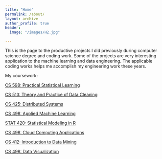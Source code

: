 ```yaml
---
title: "Home"
permalink: /about/
layout: archive
author_profile: true
header:
  image: "/images/H2.jpg"

---
```


This is the page to the productive projects I did previously during computer science degree and coding work. Some of the projects are very interesting application to the machine learning and data engineering. The applicable coding works helps me accomplish my engineering work these years. 


My coursework:  

[CS 598: Practical Statistical Learning](https://www.coursera.org/account/accomplishments/certificate/33DRLUWWTJHY?utm_medium=certificate&utm_source=link&utm_campaign=copybutton_certificate&utm_term=long)  

[CS 513: Theory and Practice of Data Cleaning](https://www.coursera.org/account/accomplishments/certificate/7XN6E7W5LAPC?utm_medium=certificate&utm_source=link&utm_campaign=copybutton_certificate&utm_term=long)  

[CS 425: Distributed Systems](https://www.coursera.org/account/accomplishments/certificate/G3ZZ5VYUC8N6?utm_medium=certificate&utm_source=link&utm_campaign=copybutton_certificate&utm_term=long)  

[CS 498: Applied Machine Learning](https://www.coursera.org/account/accomplishments/certificate/WE9U96PJYA7X?utm_medium=certificate&utm_source=link&utm_campaign=copybutton_certificate&utm_term=long)  

[STAT 420: Statistical Modeling in R](https://www.coursera.org/account/accomplishments/certificate/RCZYCWHDAMLT?utm_medium=certificate&utm_source=link&utm_campaign=copybutton_certificate&utm_term=long)  

[CS 498: Cloud Computing Applications](https://www.coursera.org/account/accomplishments/certificate/Y7ATZCJYREUH?utm_medium=certificate&utm_source=link&utm_campaign=copybutton_certificate&utm_term=long)  

[CS 412: Introduction to Data Mining](https://www.coursera.org/account/accomplishments/certificate/X32Y7Y8RKFS5?utm_medium=certificate&utm_source=link&utm_campaign=copybutton_certificate&utm_term=long)  

[CS 498: Data Visualization](https://www.coursera.org/account/accomplishments/certificate/4JD9QV4M2JGM?utm_medium=certificate&utm_source=link&utm_campaign=copybutton_certificate&utm_term=long)  
